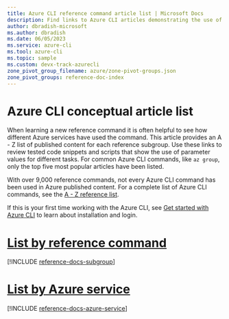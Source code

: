 ```yaml
---
title: Azure CLI reference command article list | Microsoft Docs
description: Find links to Azure CLI articles demonstrating the use of reference commands.  Search by reference group or command name.
author: dbradish-microsoft
ms.author: dbradish
ms.date: 06/05/2023
ms.service: azure-cli
ms.tool: azure-cli
ms.topic: sample 
ms.custom: devx-track-azurecli
zone_pivot_group_filename: azure/zone-pivot-groups.json
zone_pivot_groups: reference-doc-index
---
```

<!-- This article is autogenerated. To change the "Sample name" column value, modify the H1 of the article.-->

# Azure CLI conceptual article list

When learning a new reference command it is often helpful to see how different Azure services have used the command.  This article provides an A - Z list of published content for each reference subgroup.  Use these links to review tested code snippets and scripts that show the use of parameter values for different tasks.  For common Azure CLI commands, like `az group`, only the top five most popular articles have been listed.

With over 9,000 reference commands, not every Azure CLI command has been used in Azure published content. For a complete list of Azure CLI commands, see the [A - Z reference list](/cli/azure/reference-index).  

If this is your first time working with the Azure CLI, see [Get started with Azure CLI](get-started-with-azure-cli.md) to learn about installation and login.

# [List by reference command](#tab/command)

[!INCLUDE [reference-docs-subgroup](includes/reference-docs-subgroup.md)]

# [List by Azure service](#tab/service)

[!INCLUDE [reference-docs-azure-service](includes/reference-docs-azure-service.md)]

